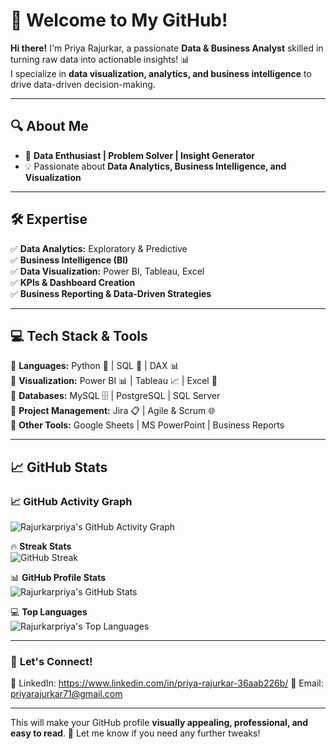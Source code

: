 # 🚀 Welcome to My GitHub!  

**Hi there!** I'm Priya Rajurkar, a passionate **Data & Business Analyst** skilled in turning raw data into actionable insights! 📊  
I specialize in **data visualization, analytics, and business intelligence** to drive data-driven decision-making.

---

## 🔍 About Me  
- 🎯 **Data Enthusiast | Problem Solver | Insight Generator**  
- 💡 Passionate about **Data Analytics, Business Intelligence, and Visualization**  

---

## 🛠️ Expertise  
✅ **Data Analytics:** Exploratory & Predictive  
✅ **Business Intelligence (BI)**  
✅ **Data Visualization:** Power BI, Tableau, Excel  
✅ **KPIs & Dashboard Creation**  
✅ **Business Reporting & Data-Driven Strategies**  

---

## 💻 Tech Stack & Tools  
🔹 **Languages:** Python 🐍 | SQL 🔴 | DAX 📊  
🔹 **Visualization:** Power BI 📊 | Tableau 📈 | Excel 📑  
🔹 **Databases:** MySQL 🗄 | PostgreSQL | SQL Server  
🔹 **Project Management:** Jira 📋 | Agile & Scrum 🌐  
🔹 **Other Tools:** Google Sheets | MS PowerPoint | Business Reports  

---

## 📈 GitHub Stats  

### 📈 GitHub Activity Graph
![Rajurkarpriya's GitHub Activity Graph](https://github-readme-activity-graph.vercel.app/graph?username=Rajurkarpriya&theme=react-dark&hide_border=true&area=true)


🔥 **Streak Stats**  
![GitHub Streak](https://github-readme-streak-stats.herokuapp.com/?user=Rajurkarpriya&theme=dark&hide_border=true)



📊 **GitHub Profile Stats**  
![Rajurkarpriya's GitHub Stats](https://github-readme-stats.vercel.app/api?username=Rajurkarpriya&show_icons=true&theme=radical)


💻 **Top Languages**  
![Rajurkarpriya's Top Languages](https://github-readme-stats.vercel.app/api/top-langs/?username=Rajurkarpriya&layout=compact&theme=vision-friendly-dark&hide=html,css)



---

### 🎯 **Let's Connect!**  
💼 LinkedIn: https://www.linkedin.com/in/priya-rajurkar-36aab226b/
📧 Email: priyarajurkar71@gmail.com

---


This will make your GitHub profile **visually appealing, professional, and easy to read**. 🚀 Let me know if you need any further tweaks!
